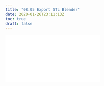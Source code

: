 ```yaml
---
title: "08.05 Export STL Blender"
date: 2020-01-26T23:11:13Z
toc: true
draft: false
---
```


![Link to included file content](../../../../digital-fabrication/3d-printing/export-stl-blender.md)
